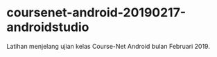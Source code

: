 # coursenet-android-20190217-androidstudio
Latihan menjelang ujian kelas Course-Net Android bulan Februari 2019.
